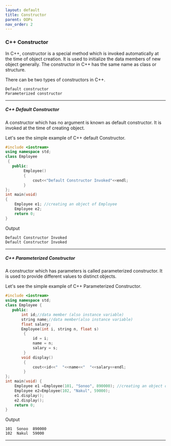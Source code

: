 ```yaml
---
layout: default
title: Constructor
parent: OOPs
nav_order: 2
---
```

### C++ Constructor


In C++, constructor is a special method which is invoked automatically at the time of object creation. It is used to initialize the data members of new object generally. The constructor in C++ has the same name as class or structure.

There can be two types of constructors in C++.
```
Default constructor
Parameterized constructor
```

--------

##### C++ Default Constructor


A constructor which has no argument is known as default constructor. It is invoked at the time of creating object.

Let's see the simple example of C++ default Constructor.

```c++
#include <iostream>  
using namespace std;  
class Employee  
 {  
   public:  
        Employee()    
        {    
            cout<<"Default Constructor Invoked"<<endl;    
        }    
};  
int main(void)   
{  
    Employee e1; //creating an object of Employee   
    Employee e2;   
    return 0;  
}  
```
Output
```
Default Constructor Invoked 
Default Constructor Invoked
```

--------

##### C++ Parameterized Constructor


A constructor which has parameters is called parameterized constructor. It is used to provide different values to distinct objects.

Let's see the simple example of C++ Parameterized Constructor.

```c++
#include <iostream>
using namespace std;
class Employee {
   public:
       int id;//data member (also instance variable)    
       string name;//data member(also instance variable)
       float salary;
       Employee(int i, string n, float s)  
        {  
            id = i;  
            name = n;  
            salary = s;
        }  
       void display()  
        {  
            cout<<id<<"  "<<name<<"  "<<salary<<endl;  
        }  
};
int main(void) {
    Employee e1 =Employee(101, "Sonoo", 890000); //creating an object of Employee 
    Employee e2=Employee(102, "Nakul", 59000); 
    e1.display();  
    e2.display();  
    return 0;
}
```
Output
```
101  Sonoo  890000
102  Nakul  59000
```

-------





